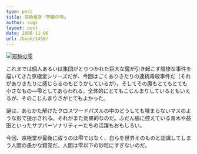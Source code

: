 ```yaml
---
type: post
title: 京極夏彦『邪魅の雫』
author: sugi
layout: post
date: 2006-11-06
url: /book/1456/
---
```

<a href="http://www.amazon.co.jp/exec/obidos/ASIN/4061824384/chezsugi-22/ref=nosim/" onclick="_gaq.push(['_trackEvent', 'outbound-article', 'http://www.amazon.co.jp/exec/obidos/ASIN/4061824384/chezsugi-22/ref=nosim/', '']);" name="amazletlink" target="_blank"><img src="http://i1.wp.com/ecx.images-amazon.com/images/I/510YL9%2BKibL._SL160_.jpg?w=660" alt="邪魅の雫" class="alignleft" data-recalc-dims="1" /></a>

これまでは個人あるいは集団がとりつかれた巨大な魔が引き起こす陰惨な事件を描いてきた京極堂シリーズだが、今回はごくありきたりの連続毒殺事件だ（それがありきたりに感じらるのもどうかしているが）。そしてその魔もとてもとても小さなもの―雫としてあらわれる。全体的にとてもこじんまりしているともいえるが、そのこじんまりさがとてもよかった。

謎は、あらかた解けたクロスワードパズルの中のどうしても埋まらないマスのような形で提示される。それがまた効果的なのだ。ふだん脇に控えている青木や益田といったサブパーソナリティーたちの活躍もおもしろい。

今回、京極堂が最後に祓うのは雫ではなく、自らを世界そのものと認識してしまう人間の愚かな錯覚だ。人間は雫以下の砂粒にすぎないのだ。

